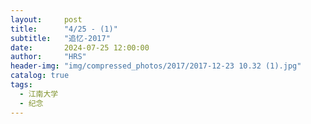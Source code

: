 ```yaml
---
layout:     post
title:      "4/25 - (1)"
subtitle:   "追忆-2017"
date:       2024-07-25 12:00:00
author:     "HRS"
header-img: "img/compressed_photos/2017/2017-12-23 10.32 (1).jpg"
catalog: true
tags:
  - 江南大学
  - 纪念
---
```

